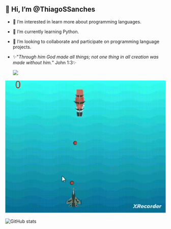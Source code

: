 <h2> 👋 Hi, I’m @ThiagoSSanches</h2>

- 👀 I’m interested in learn more about programming languages.
- 🌱 I’m currently learning Python.
- 🚀 I’m looking to collaborate and participate on programming language projects.
- ✨"<em>Through him God made all things; not one thing in all creation was made without him.</em>" John 1:3✨

  <a href="https://www.linkedin.com/in/thiagosoaressanches/" target="_blank"><img src="https://img.shields.io/badge/-LinkedIn-%230077B5?style=for-the-badge&logo=linkedin&logoColor=white" target="_blank"></a> 

<img src="gifplaneships.gif">

<!---
ThiagoSSanches/ThiagoSSanches is a ✨ special ✨ repository because its `README.md` (this file) appears on your GitHub profile.
You can click the Preview link to take a look at your changes.
--->



![GitHub stats](https://github-readme-stats.vercel.app/api?username=ThiagoSSanches&show_icons=true)
